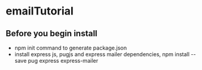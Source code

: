 # emailTutorial
## Before you begin install 
* npm init command to generate package.json
* install express js, pugjs and express mailer dependencies, npm install --save pug express express-mailer
